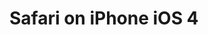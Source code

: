 # Safari on iPhone iOS 4 #

![![](http://cellar-view.googlecode.com/svn/wiki/images/cellar-view-iphone4-main-page-small.png)](http://cellar-view.googlecode.com/svn/wiki/images/cellar-view-iphone4-main-page.png) ![![](http://cellar-view.googlecode.com/svn/wiki/images/cellar-view-iphone4-wine-list-small.png)](http://cellar-view.googlecode.com/svn/wiki/images/cellar-view-iphone4-wine-list.png)